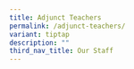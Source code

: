 ```yaml
---
title: Adjunct Teachers
permalink: /adjunct-teachers/
variant: tiptap
description: ""
third_nav_title: Our Staff
---
```

